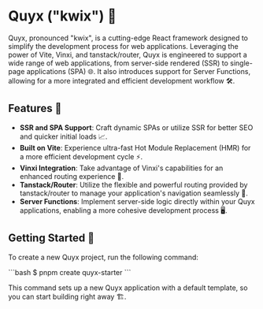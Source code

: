 # Quyx ("kwix") 🚀

Quyx, pronounced "kwix", is a cutting-edge React framework designed to simplify the development process for web applications. Leveraging the power of Vite, Vinxi, and tanstack/router, Quyx is engineered to support a wide range of web applications, from server-side rendered (SSR) to single-page applications (SPA) 🌐. It also introduces support for Server Functions, allowing for a more integrated and efficient development workflow 🛠️.

## Features 🌟

- **SSR and SPA Support**: Craft dynamic SPAs or utilize SSR for better SEO and quicker initial loads 📈.
- **Built on Vite**: Experience ultra-fast Hot Module Replacement (HMR) for a more efficient development cycle ⚡.
- **Vinxi Integration**: Take advantage of Vinxi's capabilities for an enhanced routing experience 🚦.
- **Tanstack/Router**: Utilize the flexible and powerful routing provided by tanstack/router to manage your application's navigation seamlessly 🧭.
- **Server Functions**: Implement server-side logic directly within your Quyx applications, enabling a more cohesive development process 🖥️.

## Getting Started 🚀

To create a new Quyx project, run the following command:

\`\`\`bash
$ pnpm create quyx-starter
\`\`\`

This command sets up a new Quyx application with a default template, so you can start building right away 🏗️.
